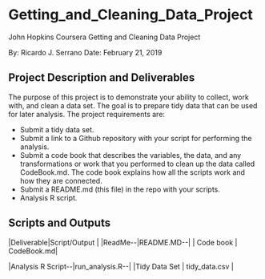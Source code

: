 # Getting_and_Cleaning_Data_Project
John Hopkins Coursera Getting and Cleaning Data Project

By: Ricardo J. Serrano
Date: February 21, 2019

## Project Description and Deliverables

The purpose of this project is to demonstrate your ability to collect, work with, and clean a data set. The goal is to prepare tidy data that can be used for later analysis. The project requirements are:

 - Submit a tidy data set.
 - Submit a link to a Github repository with your script for performing the analysis.
 - Submit a code book that describes the variables, the data, and any transformations or work that you performed to clean up the data called CodeBook.md.  The code book explains how all the scripts work and how they are connected.
 - Submit a README.md (this file) in the repo with your scripts.
 - Analysis R script.

## Scripts and Outputs

|Deliverable|Script/Output  |
|ReadMe--|README.MD--|
| Code book | CodeBook.md|

|Analysis R Script--|run_analysis.R--|
|Tidy Data Set  | tidy_data.csv |

